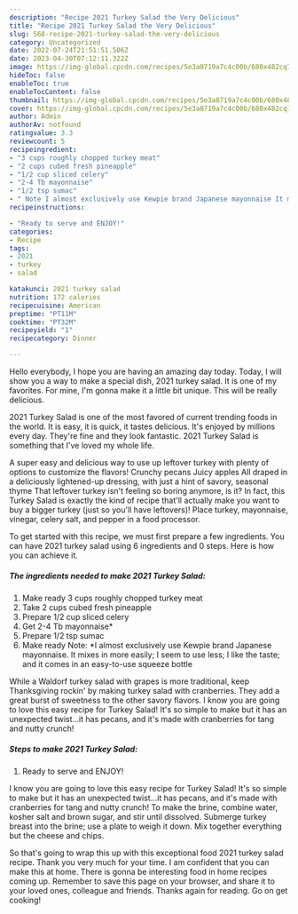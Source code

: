 ```yaml
---
description: "Recipe 2021 Turkey Salad the Very Delicious"
title: "Recipe 2021 Turkey Salad the Very Delicious"
slug: 568-recipe-2021-turkey-salad-the-very-delicious
category: Uncategorized
date: 2022-07-24T21:51:51.506Z
date: 2023-04-30T07:12:11.322Z
image: https://img-global.cpcdn.com/recipes/5e3a8719a7c4c00b/680x482cq70/2021-turkey-salad-recipe-main-photo.jpg
hideToc: false
enableToc: true
enableTocContent: false
thumbnail: https://img-global.cpcdn.com/recipes/5e3a8719a7c4c00b/680x482cq70/2021-turkey-salad-recipe-main-photo.jpg
cover: https://img-global.cpcdn.com/recipes/5e3a8719a7c4c00b/680x482cq70/2021-turkey-salad-recipe-main-photo.jpg
author: Admin
authorAv: notfound
ratingvalue: 3.3
reviewcount: 5
recipeingredient:
- "3 cups roughly chopped turkey meat"
- "2 cups cubed fresh pineapple"
- "1/2 cup sliced celery"
- "2-4 Tb mayonnaise"
- "1/2 tsp sumac"
- " Note I almost exclusively use Kewpie brand Japanese mayonnaise It mixes in more easily I seem to use less I like the taste and it comes in an easytouse squeeze bottle"
recipeinstructions:

- "Ready to serve and ENJOY!"
categories:
- Recipe
tags:
- 2021
- turkey
- salad

katakunci: 2021 turkey salad 
nutrition: 172 calories
recipecuisine: American
preptime: "PT11M"
cooktime: "PT32M"
recipeyield: "1"
recipecategory: Dinner

---
```



Hello everybody, I hope you are having an amazing day today. Today, I will show you a way to make a special dish, 2021 turkey salad. It is one of my favorites. For mine, I'm gonna make it a little bit unique. This will be really delicious.

2021 Turkey Salad is one of the most favored of current trending foods in the world. It is easy, it is quick, it tastes delicious. It's enjoyed by millions every day. They're fine and they look fantastic. 2021 Turkey Salad is something that I've loved my whole life.

A super easy and delicious way to use up leftover turkey with plenty of options to customize the flavors! Crunchy pecans Juicy apples All draped in a deliciously lightened-up dressing, with just a hint of savory, seasonal thyme That leftover turkey isn&#39;t feeling so boring anymore, is it? In fact, this Turkey Salad is exactly the kind of recipe that&#39;ll actually make you want to buy a bigger turkey (just so you&#39;ll have leftovers)! Place turkey, mayonnaise, vinegar, celery salt, and pepper in a food processor.


To get started with this recipe, we must first prepare a few ingredients. You can have 2021 turkey salad using 6 ingredients and 0 steps. Here is how you can achieve it.

<!--inarticleads1-->

##### The ingredients needed to make 2021 Turkey Salad:

1. Make ready 3 cups roughly chopped turkey meat
1. Take 2 cups cubed fresh pineapple
1. Prepare 1/2 cup sliced celery
1. Get 2-4 Tb mayonnaise*
1. Prepare 1/2 tsp sumac
1. Make ready  Note: *I almost exclusively use Kewpie brand Japanese mayonnaise. It mixes in more easily; I seem to use less; I like the taste; and it comes in an easy-to-use squeeze bottle


While a Waldorf turkey salad with grapes is more traditional, keep Thanksgiving rockin&#39; by making turkey salad with cranberries. They add a great burst of sweetness to the other savory flavors. I know you are going to love this easy recipe for Turkey Salad! It&#39;s so simple to make but it has an unexpected twist…it has pecans, and it&#39;s made with cranberries for tang and nutty crunch! 

<!--inarticleads2-->

##### Steps to make 2021 Turkey Salad:


1. Ready to serve and ENJOY!

I know you are going to love this easy recipe for Turkey Salad! It&#39;s so simple to make but it has an unexpected twist…it has pecans, and it&#39;s made with cranberries for tang and nutty crunch! To make the brine, combine water, kosher salt and brown sugar, and stir until dissolved. Submerge turkey breast into the brine; use a plate to weigh it down. Mix together everything but the cheese and chips. 

So that's going to wrap this up with this exceptional food 2021 turkey salad recipe. Thank you very much for your time. I am confident that you can make this at home. There is gonna be interesting food in home recipes coming up. Remember to save this page on your browser, and share it to your loved ones, colleague and friends. Thanks again for reading. Go on get cooking!
